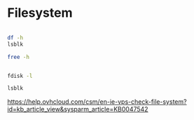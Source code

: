 # Filesystem

```bash

df -h
lsblk

free -h


fdisk -l

lsblk

```

https://help.ovhcloud.com/csm/en-ie-vps-check-file-system?id=kb_article_view&sysparm_article=KB0047542